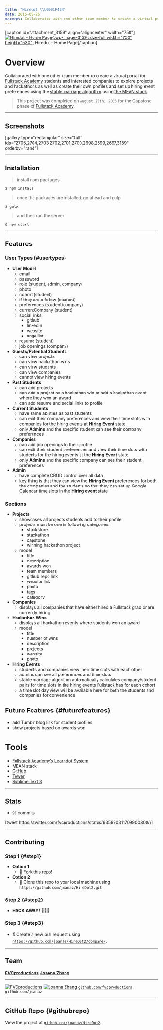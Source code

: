 ```yaml
--- 
title: "Hiredot \\U0001F454"
date: 2015-08-26
excerpt: Collaborated with one other team member to create a virtual portal for Fullstack Academy students and interested companies to explore projects and hackathons as well as create their own profiles and set up hiring event preferences using the stable marriage algorithm using the MEAN stack.
---
```


\[caption id="attachment\_3159" align="aligncenter"
width="750"\][![Hiredot - Home
Page](https://fvcproductions.files.wordpress.com/2015/08/hiredot-latest.png){.wp-image-3159
.size-full width="750"
height="530"}](http://fvcproductions.com/portfolio/hiredot/hiredot-latest/)
Hiredot - Home Page\[/caption\]

Overview
========

Collaborated with one other team member to create a virtual portal for
[Fullstack Academy](http://fullstackacademy.com "Fullstack Academy")
students and interested companies to explore projects and hackathons as
well as create their own profiles and set up hiring event preferences
using the [stable marriage
algorithm](https://www.wikiwand.com/en/Stable_marriage_problem "stable marriage algorithm")
using [the MEAN stack](http://mean.io "MEAN stack").

> This project was completed on `August 26th, 2015` for the Capstone
> phase of [Fullstack
> Academy](http://fullstackacademy.com "Fullstack Academy").

------------------------------------------------------------------------

Screenshots
-----------

\[gallery type="rectangular" size="full"
ids="2705,2704,2703,2702,2701,2700,2698,2699,2697,3159" orderby="rand"\]

------------------------------------------------------------------------

Installation
------------

> install npm packages

    $ npm install

> once the packages are installed, go ahead and gulp

    $ gulp

> and then run the server

    $ npm start

------------------------------------------------------------------------

Features
--------

### User Types {#usertypes}

-   **User Model**
    -   email
    -   password
    -   role (student, admin, company)
    -   photo
    -   cohort (student)
    -   if they are a fellow (student)
    -   preferences (student/company)
    -   currentCompany (student)
    -   social links
        -   github
        -   linkedin
        -   website
        -   angellist
    -   resume (student)
    -   job openings (company)
-   **Guests/Potential Students**
    -   can view projects
    -   can view hackathon wins
    -   can view students
    -   can view companies
    -   cannot view hiring events
-   **Past Students**
    -   can add projects
    -   can add a project as a hackathon win or add a hackathon event
        where they won an award
    -   can add resume and social links to profile
-   **Current Students**
    -   have same abilities as past students
    -   can edit their company preferences and view their time slots
        with companies for the hiring events at **Hiring Event** state
    -   only **Admins** and the specific student can see their company
        preferences
-   **Companies**
    -   can add job openings to their profile
    -   can edit their student preferences and view their time slots
        with students for the hiring events at the **Hiring Event**
        state
    -   only **Admins** and the specific company can see their student
        preferences
-   **Admin**
    -   have complete CRUD control over all data
    -   key thing is that they can view the **Hiring Event** preferences
        for both the companies and the students so that they can set up
        Google Calendar time slots in the **Hiring event** state

### Sections

-   **Projects**
    -   showcases all projects students add to their profile
    -   projects must be one in following categories:
        -   stackstore
        -   stackathon
        -   capstone
        -   winning hackathon project
    -   model
        -   title
        -   description
        -   awards won
        -   team members
        -   github repo link
        -   website link
        -   photo
        -   tags
        -   category
-   **Companies**
    -   displays all companies that have either hired a Fullstack grad
        or are currently hiring
-   **Hackathon Wins**
    -   displays all hackathon events where students won an award
    -   model
        -   title
        -   number of wins
        -   description
        -   projects
        -   website
        -   photo
-   **Hiring Events**
    -   students and companies view their time slots with each other
    -   admins can see all preferences and time slots
    -   stable marriage algorithm automatically calculates
        company/student pairs for time slots in the hiring events
        Fullstack has for each cohort
    -   a time slot day view will be available here for both the
        students and companies for convenience

Future Features {#futurefeatures}
---------------

-   add Tumblr blog link for student profiles
-   show projects based on awards won

Tools
=====

-   [Fullstack Academy’s Learndot
    System](http://learn.fullstackacademy.com "Fullstack Academy - Learndot")
-   [MEAN stack](http://mean.io "MEAN stack")
-   [GitHub](http://github.com "GitHub")
-   [Tower](http://www.git-tower.com/ "Tower")
-   [Sublime Text 3](http://www.sublimetext.com/3 "Sublime Text 3")

------------------------------------------------------------------------

Stats
-----

-   `98` commits

\[tweet https://twitter.com/fvcproductions/status/635890311709900800/\]

------------------------------------------------------------------------

Contributing
------------

### Step 1 {#step1}

-   **Option 1**
    -   🍴 Fork this repo!
-   **Option 2**
    -   👯 Clone this repo to your local machine using
        `https://github.com/joanaz/HireDot2.git`

### Step 2 {#step2}

-   **HACK AWAY!** 🔨🔨🔨

### Step 3 {#step3}

-   🔃 Create a new pull request using
    [`https://github.com/joanaz/HireDot2/compare/`](https://github.com/joanaz/HireDot2/compare/).

------------------------------------------------------------------------

Team
----

  [**FVCproductions**](http://fvcproductions.com)                                                              [**Joanna Zhang**](https://github.com/joanaz)
  ------------------------------------------------------------------------------------------------------------ ----------------------------------------------------------------------------------------------------------
  [![FVCproductions](https://avatars1.githubusercontent.com/u/4284691?v=3&s=200)](http://fvcproductions.com)   [![Joanna Zhang](https://avatars1.githubusercontent.com/u/8575618?v=3&s=200)](https://github.com/joanaz)
  [`github.com/fvcproductions`](http://github.com/fvcproductions)                                              [`github.com/joanaz`](https://github.com/joanaz)

------------------------------------------------------------------------

GitHub Repo {#githubrepo}
-----------

View the project at
[`github.com/joanaz/HireDot2`](https://github.com/joanaz/HireDot2 "Hiredot").
